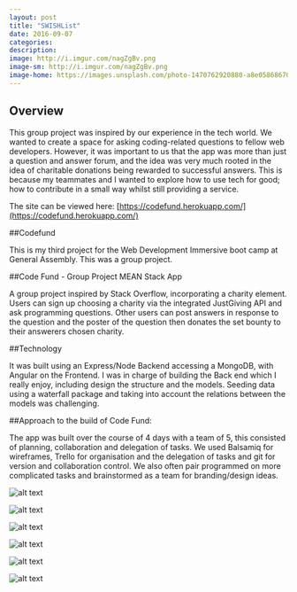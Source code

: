 ```yaml
---
layout: post
title: "SWISHList"
date: 2016-09-07
categories:
description:
image: http://i.imgur.com/nagZgBv.png
image-sm: http://i.imgur.com/nagZgBv.png
image-home: https://images.unsplash.com/photo-1470762920880-a8e058686707?ixlib=rb-0.3.5&q=80&fm=jpg&crop=entropy&cs=tinysrgb&s=7ad04dcd45407f39e32f62424b192b86
---
```


## Overview
This group project was inspired by our experience in the tech world. We wanted to create a space for asking coding-related questions to fellow web developers. However, it was important to us that the app was more than just a question and answer forum, and the idea was very much rooted in the idea of charitable donations being rewarded to successful answers. This is because my teammates and I wanted to explore how to use tech for good; how to contribute in a small way whilst still providing a service.


The site can be viewed here: [https://codefund.herokuapp.com/](https://codefund.herokuapp.com/)

##Codefund

This is my third project for the Web Development Immersive boot camp at General Assembly. This was a group project.


##Code Fund - Group Project MEAN Stack App

A group project inspired by Stack Overflow, incorporating a charity element. Users can sign up choosing a charity via the integrated JustGiving API and ask programming questions. Other users can post answers in response to the question and the poster of the question then donates the set bounty to their answerers chosen charity.

##Technology

It was built using an Express/Node Backend accessing a MongoDB, with Angular on the Frontend. I was in charge of building the Back end which I really enjoy, including design the structure and the models. Seeding data using a waterfall package and taking into account the relations between the models was challenging.


##Approach to the build of Code Fund:

The app was built over the course of 4 days with a team of 5, this consisted of planning, collaboration and delegation of tasks. We used Balsamiq for wireframes, Trello for organisation and the delegation of tasks and git for version and collaboration control. We also often pair programmed on more complicated tasks and brainstormed as a team for branding/design ideas.

![alt text](http://i.imgur.com/YVF6yE3.png "Trello")

![alt text](http://i.imgur.com/uHk6mqt.png "Development")

![alt text](http://i.imgur.com/uSSwLbf.png "Languages")

![alt text](http://i.imgur.com/7PJPjBe.png "Questions")

![alt text](http://i.imgur.com/TyboN8j.png "Question")

![alt text](http://i.imgur.com/w6f9C7K.png "Correct Answer")
